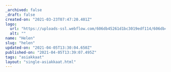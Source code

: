 ```yaml
---
_archived: false
_draft: false
created-on: "2021-03-23T07:47:20.401Z"
logo:
  url: "https://uploads-ssl.webflow.com/606db45261d1bc3019edf114/606db45261d1bca1c9edf1c5_helen.png"
  alt: ""
name: "Helen"
slug: "helen"
updated-on: "2021-04-05T13:30:04.650Z"
published-on: "2021-04-05T13:39:07.495Z"
tags: "asiakkaat"
layout: "single-asiakkaat.html"
---
```



